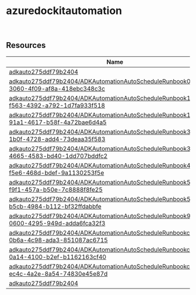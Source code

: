 # azuredockitautomation 
 
## Resources


| Name | Location | Type |
| --- | --- | --- |
| [adkauto275ddf79b2404](adkauto275ddf79b2404-1462427924.md)  | eastus2  | Microsoft.Automation/automationAccounts  |
| [adkauto275ddf79b2404/ADKAutomationAutoScheduleRunbook02044044-3060-4f09-af8a-418ebc348c3c](adkauto275ddf79b2404/ADKAutomationAutoScheduleRunbook02044044-3060-4f09-af8a-418ebc348c3c-660311900.md)  | eastus2  | Microsoft.Automation/automationAccounts/runbooks  |
| [adkauto275ddf79b2404/ADKAutomationAutoScheduleRunbook118ce9a4-f563-4392-a792-1d7fa933f518](adkauto275ddf79b2404/ADKAutomationAutoScheduleRunbook118ce9a4-f563-4392-a792-1d7fa933f518-1426177215.md)  | eastus2  | Microsoft.Automation/automationAccounts/runbooks  |
| [adkauto275ddf79b2404/ADKAutomationAutoScheduleRunbook15a62efd-91a1-4617-b58f-4a72bae6d4a5](adkauto275ddf79b2404/ADKAutomationAutoScheduleRunbook15a62efd-91a1-4617-b58f-4a72bae6d4a5--1150350845.md)  | eastus2  | Microsoft.Automation/automationAccounts/runbooks  |
| [adkauto275ddf79b2404/ADKAutomationAutoScheduleRunbook32bd9076-1b0f-4728-add4-73deaa35f583](adkauto275ddf79b2404/ADKAutomationAutoScheduleRunbook32bd9076-1b0f-4728-add4-73deaa35f583-1598227377.md)  | eastus2  | Microsoft.Automation/automationAccounts/runbooks  |
| [adkauto275ddf79b2404/ADKAutomationAutoScheduleRunbook3ca3eaf1-4665-4583-bd40-1dd707bddfc2](adkauto275ddf79b2404/ADKAutomationAutoScheduleRunbook3ca3eaf1-4665-4583-bd40-1dd707bddfc2--311424077.md)  | eastus2  | Microsoft.Automation/automationAccounts/runbooks  |
| [adkauto275ddf79b2404/ADKAutomationAutoScheduleRunbook4d9c4b7a-f5e6-468d-bdef-9a1130253f5e](adkauto275ddf79b2404/ADKAutomationAutoScheduleRunbook4d9c4b7a-f5e6-468d-bdef-9a1130253f5e--159127957.md)  | eastus2  | Microsoft.Automation/automationAccounts/runbooks  |
| [adkauto275ddf79b2404/ADKAutomationAutoScheduleRunbook54f24fa5-f9f1-457a-b50e-7c8888f8fe25](adkauto275ddf79b2404/ADKAutomationAutoScheduleRunbook54f24fa5-f9f1-457a-b50e-7c8888f8fe25-478483883.md)  | eastus2  | Microsoft.Automation/automationAccounts/runbooks  |
| [adkauto275ddf79b2404/ADKAutomationAutoScheduleRunbook5f6df505-b5cb-4984-b112-bf32ffdabbfe](adkauto275ddf79b2404/ADKAutomationAutoScheduleRunbook5f6df505-b5cb-4984-b112-bf32ffdabbfe-526844133.md)  | eastus2  | Microsoft.Automation/automationAccounts/runbooks  |
| [adkauto275ddf79b2404/ADKAutomationAutoScheduleRunbook9ca07515-0600-4295-949d-adda6fca32f3](adkauto275ddf79b2404/ADKAutomationAutoScheduleRunbook9ca07515-0600-4295-949d-adda6fca32f3--1693408480.md)  | eastus2  | Microsoft.Automation/automationAccounts/runbooks  |
| [adkauto275ddf79b2404/ADKAutomationAutoScheduleRunbookc458b517-0b6a-4c98-ada3-851087ac6715](adkauto275ddf79b2404/ADKAutomationAutoScheduleRunbookc458b517-0b6a-4c98-ada3-851087ac6715--528954801.md)  | eastus2  | Microsoft.Automation/automationAccounts/runbooks  |
| [adkauto275ddf79b2404/ADKAutomationAutoScheduleRunbookc8533a24-0a14-4100-b2ef-b1162163cf40](adkauto275ddf79b2404/ADKAutomationAutoScheduleRunbookc8533a24-0a14-4100-b2ef-b1162163cf40-1837002606.md)  | eastus2  | Microsoft.Automation/automationAccounts/runbooks  |
| [adkauto275ddf79b2404/ADKAutomationAutoScheduleRunbookcd4eaf8b-ec4c-4a2e-8a54-74830e45e87d](adkauto275ddf79b2404/ADKAutomationAutoScheduleRunbookcd4eaf8b-ec4c-4a2e-8a54-74830e45e87d-1332013207.md)  | eastus2  | Microsoft.Automation/automationAccounts/runbooks  |
| [adkauto275ddf79b2404](adkauto275ddf79b2404--2087894945.md)  | eastus2  | Microsoft.Storage/storageAccounts  |
